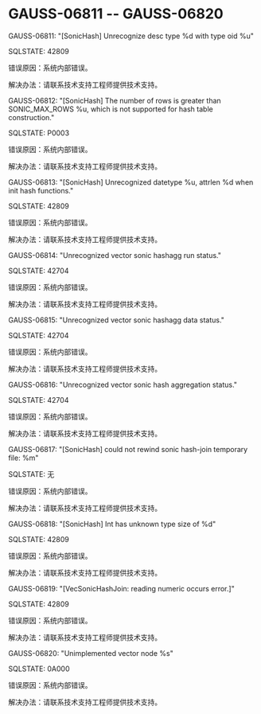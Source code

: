 # GAUSS-06811 -- GAUSS-06820

GAUSS-06811: "\[SonicHash\] Unrecognize desc type %d with type oid %u"

SQLSTATE: 42809

错误原因：系统内部错误。

解决办法：请联系技术支持工程师提供技术支持。

GAUSS-06812: "\[SonicHash\] The number of rows is greater than SONIC\_MAX\_ROWS %u, which is not supported for hash table construction."

SQLSTATE: P0003

错误原因：系统内部错误。

解决办法：请联系技术支持工程师提供技术支持。

GAUSS-06813: "\[SonicHash\] Unrecognized datetype %u, attrlen %d when init hash functions."

SQLSTATE: 42809

错误原因：系统内部错误。

解决办法：请联系技术支持工程师提供技术支持。

GAUSS-06814: "Unrecognized vector sonic hashagg run status."

SQLSTATE: 42704

错误原因：系统内部错误。

解决办法：请联系技术支持工程师提供技术支持。

GAUSS-06815: "Unrecognized vector sonic hashagg data status."

SQLSTATE: 42704

错误原因：系统内部错误。

解决办法：请联系技术支持工程师提供技术支持。

GAUSS-06816: "Unrecognized vector sonic hash aggregation status."

SQLSTATE: 42704

错误原因：系统内部错误。

解决办法：请联系技术支持工程师提供技术支持。

GAUSS-06817: "\[SonicHash\] could not rewind sonic hash-join temporary file: %m"

SQLSTATE: 无

错误原因：系统内部错误。

解决办法：请联系技术支持工程师提供技术支持。

GAUSS-06818: "\[SonicHash\] Int has unknown type size of %d"

SQLSTATE: 42809

错误原因：系统内部错误。

解决办法：请联系技术支持工程师提供技术支持。

GAUSS-06819: "\[VecSonicHashJoin: reading numeric occurs error.\]"

SQLSTATE: 42809

错误原因：系统内部错误。

解决办法：请联系技术支持工程师提供技术支持。

GAUSS-06820: "Unimplemented vector node %s"

SQLSTATE: 0A000

错误原因：系统内部错误。

解决办法：请联系技术支持工程师提供技术支持。
